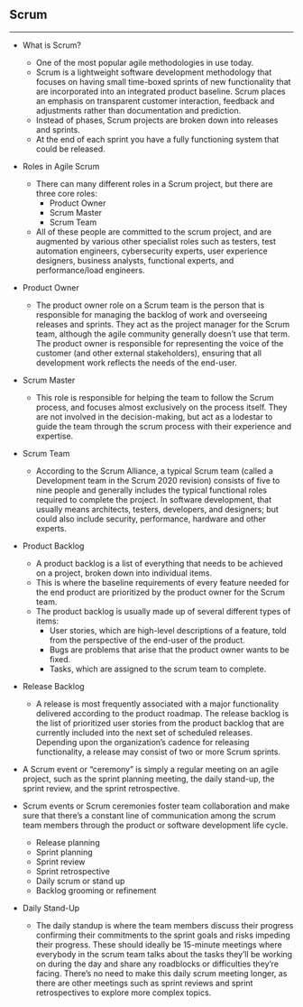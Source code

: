 ## Scrum

***

- What is Scrum?
    - One of the most popular agile methodologies in use today. 
    - Scrum is a lightweight software development methodology that focuses on having small time-boxed sprints of new functionality that are incorporated into an integrated product baseline. Scrum places an emphasis on transparent customer interaction, feedback and adjustments rather than documentation and prediction.
    -  Instead of phases, Scrum projects are broken down into releases and sprints. 
    -  At the end of each sprint you have a fully functioning system that could be released.

- Roles in Agile Scrum
    - There can many different roles in a Scrum project, but there are three core roles:
      - Product Owner
      - Scrum Master
      - Scrum Team
    - All of these people are committed to the scrum project, and are augmented by various other specialist roles such as testers, test automation engineers, cybersecurity experts, user experience designers, business analysts, functional experts, and performance/load engineers.


- Product Owner
    - The product owner role on a Scrum team is the person that is responsible for managing the backlog of work and overseeing releases and sprints. They act as the project manager for the Scrum team, although the agile community generally doesn’t use that term. The product owner is responsible for representing the voice of the customer (and other external stakeholders), ensuring that all development work reflects the needs of the end-user.

- Scrum Master
    - This role is responsible for helping the team to follow the Scrum process, and focuses almost exclusively on the process itself. They are not involved in the decision-making, but act as a lodestar to guide the team through the scrum process with their experience and expertise.

- Scrum Team
  - According to the Scrum Alliance, a typical Scrum team (called a Development team in the Scrum 2020 revision) consists of five to nine people and generally includes the typical functional roles required to complete the project. In software development, that usually means architects, testers, developers, and designers; but could also include security, performance, hardware and other experts.

- Product Backlog
    - A product backlog is a list of everything that needs to be achieved on a project, broken down into individual items. 
    - This is where the baseline requirements of every feature needed for the end product are prioritized by the product owner for the Scrum team.
    - The product backlog is usually made up of several different types of items:
      - User stories, which are high-level descriptions of a feature, told from the perspective of the end-user of the product.
      - Bugs are problems that arise that the product owner wants to be fixed.
      - Tasks, which are assigned to the scrum team to complete.

- Release Backlog
    - A release is most frequently associated with a major functionality delivered according to the product roadmap. The release backlog is the list of prioritized user stories from the product backlog that are currently included into the next set of scheduled releases. Depending upon the organization’s cadence for releasing functionality, a release may consist of two or more Scrum sprints.

- A Scrum event or “ceremony” is simply a regular meeting on an agile project, such as the sprint planning meeting, the daily stand-up, the sprint review, and the sprint retrospective. 
- Scrum events or Scrum ceremonies foster team collaboration and make sure that there’s a constant line of communication among the scrum team members through the product or software development life cycle.

    - Release planning
    - Sprint planning
    - Sprint review
    - Sprint retrospective
    - Daily scrum or stand up
    - Backlog grooming or refinement

- Daily Stand-Up
    - The daily standup is where the team members discuss their progress confirming their commitments to the sprint goals and risks impeding their progress. These should ideally be 15-minute meetings where everybody in the scrum team talks about the tasks they’ll be working on during the day and share any roadblocks or difficulties they’re facing. There’s no need to make this daily scrum meeting longer, as there are other meetings such as sprint reviews and sprint retrospectives to explore more complex topics.